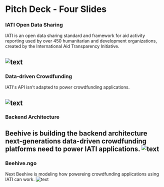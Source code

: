 # Pitch Deck - Four Slides
### IATI Open Data Sharing
IATI is an open data sharing standard and framework for aid activity reporting used by over 450 humanitarian and development organizations, created by the International Aid Transparency Initiative.

![text](https://github.com/BeehiveNGO/Auxiliary/blob/master/slide1c.png)
---
### Data-driven Crowdfunding
IATI's API isn't adapted to power crowdfunding applications.

![text](https://github.com/BeehiveNGO/Auxiliary/blob/master/slide2c.png)
---
### Backend Architecture
Beehive is building the backend architecture next-generations data-driven crowdfunding platforms need to power IATI applications.
![text](https://github.com/BeehiveNGO/Auxiliary/blob/master/slide3c.png)
---
### Beehive.ngo
Next Beehive is modeling how powereing crowdfunding applications using IATI can work.
![text](https://github.com/BeehiveNGO/Auxiliary/blob/master/slide4c.png)
